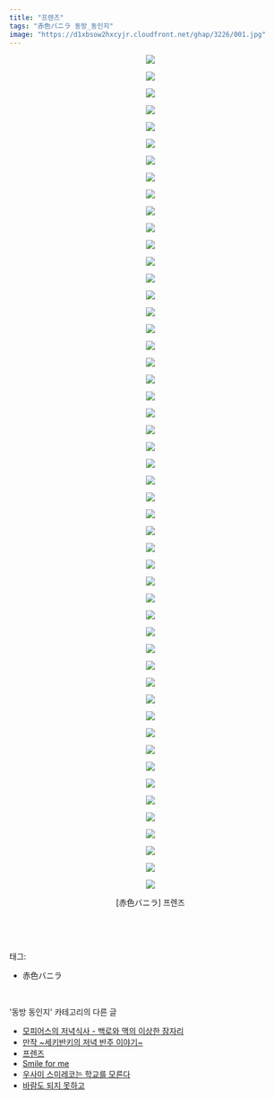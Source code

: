 ```yaml
---
title: "프렌즈"
tags: "赤色バニラ 동방_동인지"
image: "https://d1xbsow2hxcyjr.cloudfront.net/ghap/3226/001.jpg"
---
```

<div class="article">
<p style="text-align: center; clear: none; float: none;"><img src="{{ site.imgserver10 }}/ghap/3226/001.jpg"/></p>
<p style="text-align: center; clear: none; float: none;"><img src="{{ site.imgserver10 }}/ghap/3226/002.jpg"/></p>
<p style="text-align: center; clear: none; float: none;"><img src="{{ site.imgserver10 }}/ghap/3226/003.jpg"/></p>
<p style="text-align: center; clear: none; float: none;"><img src="{{ site.imgserver10 }}/ghap/3226/004.jpg"/></p>
<p style="text-align: center; clear: none; float: none;"><img src="{{ site.imgserver10 }}/ghap/3226/005.jpg"/></p>
<p style="text-align: center; clear: none; float: none;"><img src="{{ site.imgserver10 }}/ghap/3226/006.jpg"/></p>
<p style="text-align: center; clear: none; float: none;"><img src="{{ site.imgserver10 }}/ghap/3226/007.jpg"/></p>
<p style="text-align: center; clear: none; float: none;"><img src="{{ site.imgserver10 }}/ghap/3226/008.jpg"/></p>
<p style="text-align: center; clear: none; float: none;"><img src="{{ site.imgserver10 }}/ghap/3226/009.jpg"/></p>
<p style="text-align: center; clear: none; float: none;"><img src="{{ site.imgserver10 }}/ghap/3226/010.jpg"/></p>
<p style="text-align: center; clear: none; float: none;"><img src="{{ site.imgserver10 }}/ghap/3226/011.jpg"/></p>
<p style="text-align: center; clear: none; float: none;"><img src="{{ site.imgserver10 }}/ghap/3226/012.jpg"/></p>
<p style="text-align: center; clear: none; float: none;"><img src="{{ site.imgserver10 }}/ghap/3226/013.jpg"/></p>
<p style="text-align: center; clear: none; float: none;"><img src="{{ site.imgserver10 }}/ghap/3226/014.jpg"/></p>
<p style="text-align: center; clear: none; float: none;"><img src="{{ site.imgserver10 }}/ghap/3226/015.jpg"/></p>
<p style="text-align: center; clear: none; float: none;"><img src="{{ site.imgserver10 }}/ghap/3226/016.jpg"/></p>
<p style="text-align: center; clear: none; float: none;"><img src="{{ site.imgserver10 }}/ghap/3226/017.jpg"/></p>
<p style="text-align: center; clear: none; float: none;"><img src="{{ site.imgserver10 }}/ghap/3226/018.jpg"/></p>
<p style="text-align: center; clear: none; float: none;"><img src="{{ site.imgserver10 }}/ghap/3226/019.jpg"/></p>
<p style="text-align: center; clear: none; float: none;"><img src="{{ site.imgserver10 }}/ghap/3226/020.jpg"/></p>
<p style="text-align: center; clear: none; float: none;"><img src="{{ site.imgserver10 }}/ghap/3226/021.jpg"/></p>
<p style="text-align: center; clear: none; float: none;"><img src="{{ site.imgserver10 }}/ghap/3226/022.jpg"/></p>
<p style="text-align: center; clear: none; float: none;"><img src="{{ site.imgserver10 }}/ghap/3226/023.jpg"/></p>
<p style="text-align: center; clear: none; float: none;"><img src="{{ site.imgserver10 }}/ghap/3226/024.jpg"/></p>
<p style="text-align: center; clear: none; float: none;"><img src="{{ site.imgserver10 }}/ghap/3226/025.jpg"/></p>
<p style="text-align: center; clear: none; float: none;"><img src="{{ site.imgserver10 }}/ghap/3226/026.jpg"/></p>
<p style="text-align: center; clear: none; float: none;"><img src="{{ site.imgserver10 }}/ghap/3226/027.jpg"/></p>
<p style="text-align: center; clear: none; float: none;"><img src="{{ site.imgserver10 }}/ghap/3226/028.jpg"/></p>
<p style="text-align: center; clear: none; float: none;"><img src="{{ site.imgserver10 }}/ghap/3226/029.jpg"/></p>
<p style="text-align: center; clear: none; float: none;"><img src="{{ site.imgserver10 }}/ghap/3226/030.jpg"/></p>
<p style="text-align: center; clear: none; float: none;"><img src="{{ site.imgserver10 }}/ghap/3226/031.jpg"/></p>
<p style="text-align: center; clear: none; float: none;"><img src="{{ site.imgserver10 }}/ghap/3226/032.jpg"/></p>
<p style="text-align: center; clear: none; float: none;"><img src="{{ site.imgserver10 }}/ghap/3226/033.jpg"/></p>
<p style="text-align: center; clear: none; float: none;"><img src="{{ site.imgserver10 }}/ghap/3226/034.jpg"/></p>
<p style="text-align: center; clear: none; float: none;"><img src="{{ site.imgserver10 }}/ghap/3226/035.jpg"/></p>
<p style="text-align: center; clear: none; float: none;"><img src="{{ site.imgserver10 }}/ghap/3226/036.jpg"/></p>
<p style="text-align: center; clear: none; float: none;"><img src="{{ site.imgserver10 }}/ghap/3226/037.jpg"/></p>
<p style="text-align: center; clear: none; float: none;"><img src="{{ site.imgserver10 }}/ghap/3226/038.jpg"/></p>
<p style="text-align: center; clear: none; float: none;"><img src="{{ site.imgserver10 }}/ghap/3226/039.jpg"/></p>
<p style="text-align: center; clear: none; float: none;"><img src="{{ site.imgserver10 }}/ghap/3226/040.jpg"/></p>
<p style="text-align: center; clear: none; float: none;"><img src="{{ site.imgserver10 }}/ghap/3226/041.jpg"/></p>
<p style="text-align: center; clear: none; float: none;"><img src="{{ site.imgserver10 }}/ghap/3226/042.jpg"/></p>
<p style="text-align: center; clear: none; float: none;"><img src="{{ site.imgserver10 }}/ghap/3226/043.jpg"/></p>
<p style="text-align: center; clear: none; float: none;"><img src="{{ site.imgserver10 }}/ghap/3226/044.jpg"/></p>
<p style="text-align: center; clear: none; float: none;"><img src="{{ site.imgserver10 }}/ghap/3226/045.jpg"/></p>
<p style="text-align: center; clear: none; float: none;"><img src="{{ site.imgserver10 }}/ghap/3226/046.jpg"/></p>
<p style="text-align: center; clear: none; float: none;"><img src="{{ site.imgserver10 }}/ghap/3226/047.jpg"/></p>
<p style="text-align: center; clear: none; float: none;"><img src="{{ site.imgserver10 }}/ghap/3226/048.jpg"/></p>
<p style="text-align: center; clear: none; float: none;"><img src="{{ site.imgserver10 }}/ghap/3226/049.jpg"/></p>
<p style="text-align: center; clear: none; float: none;"><img src="{{ site.imgserver10 }}/ghap/3226/050.jpg"/></p>
<p style="text-align: center; clear: none; float: none;">[赤色バニラ] 프렌즈</p>
<p><br/></p>
</div><br/>
<div class="tagTrail">
<p>태그: </p>
<ul>
<li>赤色バニラ</li>
</ul>
</div><br/>
<div class="another">
<p>'동방 동인지' 카테고리의 다른 글</p>
<ul>
<li><a href="/ghap_3228">모피어스의 저녁식사 - 백로와 맥의 이상한 잠자리</a></li>
<li><a href="/ghap_3227">만작 ~세키반키의 저녁 반주 이야기~</a></li>
<li><a href="/ghap_3226">프렌즈</a></li>
<li><a href="/ghap_3225">Smile for me</a></li>
<li><a href="/ghap_3224">우사미 스미레코는 학교를 모른다</a></li>
<li><a href="/ghap_3211">바람도 되지 못하고</a></li>
</ul>
</div><br/>
<div class="cb_module cb_fluid">
<div class="cb_wrt cb_profile">
</div><!-- commentList close -->
</div><br/>

